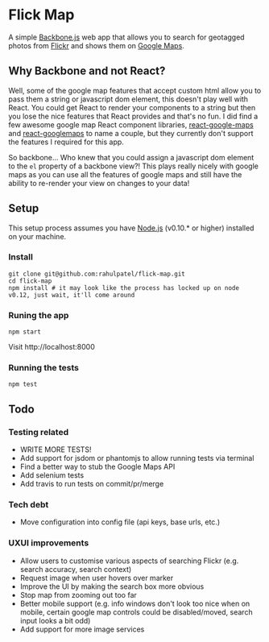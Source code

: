 # Flick Map
A simple [Backbone.js](http://backbonejs.org/) web app that allows you to search for geotagged photos from [Flickr](http://www.flickr.com/) and shows them on [Google Maps](http://maps.google.co.uk).

## Why Backbone and not React?
Well, some of the google map features that accept custom html allow you to pass them a string or javascript dom element, this doesn't play well with React. You could get React to render your components to a string but then you lose the nice features that React provides and that's no fun. I did find a few awesome google map React component libraries, [react-google-maps](https://github.com/tomchentw/react-google-maps) and [react-googlemaps](https://github.com/pieterv/react-googlemaps) to name a couple, but they currently don't support the features I required for this app.

So backbone... Who knew that you could assign a javascript dom element to the `el` property of a backbone view?! This plays really nicely with google maps as you can use all the features of google maps and still have the ability to re-render your view on changes to your data!

## Setup
This setup process assumes you have [Node.js](https://nodejs.org/) (v0.10.* or higher) installed on your machine.

### Install
```
git clone git@github.com:rahulpatel/flick-map.git
cd flick-map
npm install # it may look like the process has locked up on node v0.12, just wait, it'll come around
```

### Runing the app
```
npm start
```
Visit http://localhost:8000

### Running the tests
```
npm test
```

## Todo
### Testing related
* WRITE MORE TESTS!
* Add support for jsdom or phantomjs to allow running tests via terminal
* Find a better way to stub the Google Maps API
* Add selenium tests
* Add travis to run tests on commit/pr/merge

### Tech debt
* Move configuration into config file (api keys, base urls, etc.)

### UXUI improvements
* Allow users to customise various aspects of searching Flickr (e.g. search accuracy, search context)
* Request image when user hovers over marker
* Improve the UI by making the search box more obvious
* Stop map from zooming out too far
* Better mobile support (e.g. info windows don't look too nice when on mobile, certain google map controls could be disabled/moved, search input looks a bit odd)
* Add support for more image services

